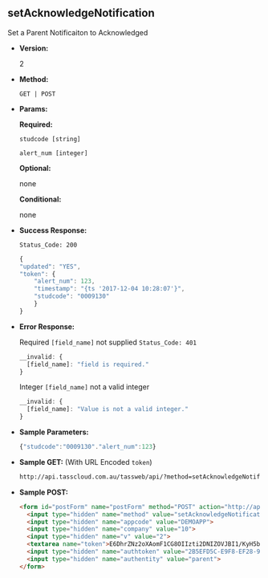 **setAcknowledgeNotification**
----
Set a Parent Notificaiton to Acknowledged

* **Version:**

  2

* **Method:**

  `GET | POST`
  
*  **Params:**

   **Required:**
 
   `studcode [string]`

   `alert_num [integer]`
   
   **Optional:**
 
   none

   **Conditional:**

   none

* **Success Response:**
    
    `Status_Code: 200`
    ```javascript
    {
	"updated": "YES",
	"token": {
		"alert_num": 123,
		"timestamp": "{ts '2017-12-04 10:28:07'}",
		"studcode": "0009130"
		}
	}
	```
 
* **Error Response:**

    Required `[field_name]` not supplied `Status_Code: 401`
    ```javascript
    __invalid: {
      [field_name]: "field is required."
    }
    ```

    Integer `[field_name]` not a valid integer
    ```javascript
    __invalid: {
      [field_name]: "Value is not a valid integer."
    }
    ```
    
* **Sample Parameters:**

	```javascript
    {"studcode":"0009130"."alert_num":123}
	```

* **Sample GET:** (With URL Encoded `token`)

	```HTML
    http://api.tasscloud.com.au/tassweb/api/?method=setAcknowledgeNotification&appcode=DEMOAPP&company=10&v=2&token=E6DhrZNz2oXAomF1CG8OIIzti2DNIZOVJBI1%2FKyH5bEKcgZy6UGNbjnvJAK4cYI7DJDUXQ7YreSFKTCwsJGp%2Bg%3D%3D&authtoken=2B5EFD5C-E9F8-EF28-94FA66492E10A1C9&authentity=parent
	```
  
* **Sample POST:**

	```HTML
    <form id="postForm" name="postForm" method="POST" action="http://api.tasscloud.com.au/tassweb/api/">
      <input type="hidden" name="method" value="setAcknowledgeNotification">
      <input type="hidden" name="appcode" value="DEMOAPP">
      <input type="hidden" name="company" value="10">
      <input type="hidden" name="v" value="2">
      <textarea name="token">E6DhrZNz2oXAomF1CG8OIIzti2DNIZOVJBI1/KyH5bEKcgZy6UGNbjnvJAK4cYI7DJDUXQ7YreSFKTCwsJGp+g==</textarea>
      <input type="hidden" name="authtoken" value="2B5EFD5C-E9F8-EF28-94FA66492E10A1C9">
      <input type="hidden" name="authentity" value="parent">
    </form>
	```